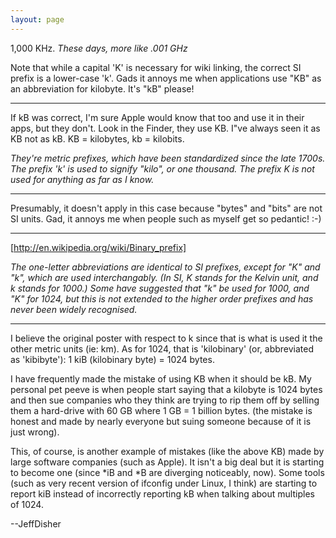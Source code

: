 ```yaml
---
layout: page
---
```


1,000 KHz. *These days, more like .001 GHz*

Note that while a capital 'K' is necessary for wiki linking, the correct SI prefix is a lower-case 'k'.  Gads it annoys me when applications use "KB" as an abbreviation for kilobyte.  It's "kB" please! 

----

If kB was correct, I'm sure Apple would know that too and use it in their apps, but they don't. Look in the Finder, they use KB. I"ve always seen it as KB not as kB. KB = kilobytes, kb = kilobits.

*They're metric prefixes, which have been standardized since the late 1700s. The prefix 'k' is used to signify "kilo", or one thousand. The prefix K is not used for anything as far as I know.*

----

Presumably, it doesn't apply in this case because "bytes" and "bits" are not SI units. Gad, it annoys me when people such as myself get so pedantic!  :-)

----

[http://en.wikipedia.org/wiki/Binary_prefix]

*The one-letter abbreviations are identical to SI prefixes, except for "K" and "k", which are used interchangably. (In SI, K stands for the Kelvin unit, and k stands for 1000.) Some have suggested that "k" be used for 1000, and "K" for 1024, but this is not extended to the higher order prefixes and has never been widely recognised.*

----

I believe the original poster with respect to k since that is what is used it the other metric units (ie: km).  As for 1024, that is 'kilobinary' (or, abbreviated as 'kibibyte'):
1 kiB (kilobinary byte) = 1024 bytes.

I have frequently made the mistake of using KB when it should be kB.  My personal pet peeve is when people start saying that a kilobyte is 1024 bytes and then sue companies who they think are trying to rip them off by selling them a hard-drive with 60 GB where 1 GB = 1 billion bytes.  (the mistake is honest and made by nearly everyone but suing someone because of it is just wrong).

This, of course, is another example of mistakes (like the above KB) made by large software companies (such as Apple).  It isn't a big deal but it is starting to become one (since *iB and *B are diverging noticeably, now).  Some tools (such as very recent version of ifconfig under Linux, I think) are starting to report kiB instead of incorrectly reporting kB when talking about multiples of 1024.

--JeffDisher
